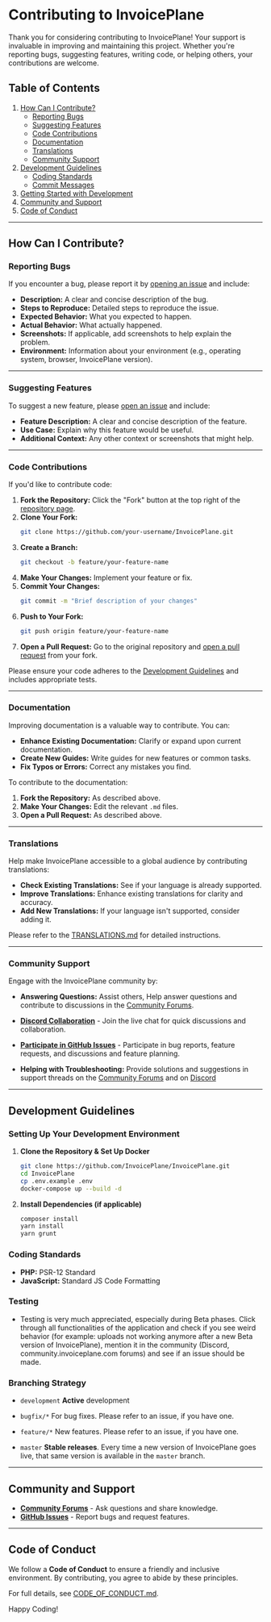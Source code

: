 # Contributing to InvoicePlane

Thank you for considering contributing to InvoicePlane! Your support is invaluable in improving and maintaining this project. Whether you're reporting bugs, suggesting features, writing code, or helping others, your contributions are welcome.

## Table of Contents

1. [How Can I Contribute?](#how-can-i-contribute)
   - [Reporting Bugs](#reporting-bugs)
   - [Suggesting Features](#suggesting-features)
   - [Code Contributions](#code-contributions)
   - [Documentation](#documentation)
   - [Translations](#translations)
   - [Community Support](#community-support)
2. [Development Guidelines](#development-guidelines)
   - [Coding Standards](#coding-standards)
   - [Commit Messages](#commit-messages)
3. [Getting Started with Development](#getting-started-with-development)
4. [Community and Support](#community-and-support)
5. [Code of Conduct](#code-of-conduct)

---

## How Can I Contribute?

### Reporting Bugs

If you encounter a bug, please report it by [opening an issue](https://github.com/InvoicePlane/InvoicePlane/issues) and include:

- **Description:** A clear and concise description of the bug.
- **Steps to Reproduce:** Detailed steps to reproduce the issue.
- **Expected Behavior:** What you expected to happen.
- **Actual Behavior:** What actually happened.
- **Screenshots:** If applicable, add screenshots to help explain the problem.
- **Environment:** Information about your environment (e.g., operating system, browser, InvoicePlane version).

---

### Suggesting Features

To suggest a new feature, please [open an issue](https://github.com/InvoicePlane/InvoicePlane/issues) and include:

- **Feature Description:** A clear and concise description of the feature.
- **Use Case:** Explain why this feature would be useful.
- **Additional Context:** Any other context or screenshots that might help.

---

### Code Contributions

If you'd like to contribute code:

1. **Fork the Repository:** Click the "Fork" button at the top right of the [repository page](https://github.com/InvoicePlane/InvoicePlane).
2. **Clone Your Fork:**
   ```sh
   git clone https://github.com/your-username/InvoicePlane.git
   ```
3. **Create a Branch:**
   ```sh
   git checkout -b feature/your-feature-name
   ```
4. **Make Your Changes:** Implement your feature or fix.
5. **Commit Your Changes:**
   ```sh
   git commit -m "Brief description of your changes"
   ```
6. **Push to Your Fork:**
   ```sh
   git push origin feature/your-feature-name
   ```
7. **Open a Pull Request:** Go to the original repository and [open a pull request](https://github.com/InvoicePlane/InvoicePlane/pulls) from your fork.

Please ensure your code adheres to the [Development Guidelines](#development-guidelines) and includes appropriate tests.

---

### Documentation

Improving documentation is a valuable way to contribute. You can:

- **Enhance Existing Documentation:** Clarify or expand upon current documentation.
- **Create New Guides:** Write guides for new features or common tasks.
- **Fix Typos or Errors:** Correct any mistakes you find.

To contribute to the documentation:

1. **Fork the Repository:** As described above.
2. **Make Your Changes:** Edit the relevant `.md` files.
3. **Open a Pull Request:** As described above.

---

### Translations

Help make InvoicePlane accessible to a global audience by contributing translations:

- **Check Existing Translations:** See if your language is already supported.
- **Improve Translations:** Enhance existing translations for clarity and accuracy.
- **Add New Translations:** If your language isn't supported, consider adding it.

Please refer to the [TRANSLATIONS.md](TRANSLATIONS.md) for detailed instructions.

---

### Community Support

Engage with the InvoicePlane community by:

- **Answering Questions:** Assist others, Help answer questions and contribute to discussions in the [Community Forums](https://community.invoiceplane.com/).

- **[Discord Collaboration](https://discord.gg/PPzD2hTrXt)** - Join the live chat for quick discussions and collaboration.

- **[Participate in GitHub Issues](https://github.com/InvoicePlane/InvoicePlane/issues)** - Participate in bug reports, feature requests, and discussions and feature planning.

- **Helping with Troubleshooting:** Provide solutions and suggestions in support threads on the [Community Forums](https://community.invoiceplane.com/) and on [Discord](https://discord.gg/PPzD2hTrXt)

---

## Development Guidelines

### Setting Up Your Development Environment

1. **Clone the Repository & Set Up Docker**
   ```sh
   git clone https://github.com/InvoicePlane/InvoicePlane.git
   cd InvoicePlane
   cp .env.example .env
   docker-compose up --build -d
   ```

2. **Install Dependencies (if applicable)**
   ```sh
   composer install
   yarn install
   yarn grunt
   ```

### Coding Standards

- **PHP:** PSR-12 Standard
- **JavaScript:** Standard JS Code Formatting

### Testing

- Testing is very much appreciated, especially during Beta phases. Click through all functionalities of the application and check if you see weird behavior (for example: uploads not working anymore after a new Beta version of InvoicePlane), mention it in the community (Discord, community.invoiceplane.com forums) and see if an issue should be made.

### Branching Strategy

- `development` **Active** development
- `bugfix/*` For bug fixes. Please refer to an issue, if you have one.
- `feature/*` New features. Please refer to an issue, if you have one.

- `master` **Stable releases**. Every time a new version of InvoicePlane goes live, that same version is available in the `master` branch.

---

## Community and Support

- **[Community Forums](https://community.invoiceplane.com/)** - Ask questions and share knowledge.
- **[GitHub Issues](https://github.com/InvoicePlane/InvoicePlane/issues)** - Report bugs and request features.

---

## Code of Conduct

We follow a **Code of Conduct** to ensure a friendly and inclusive environment.
By contributing, you agree to abide by these principles.

For full details, see [CODE_OF_CONDUCT.md](CODE_OF_CONDUCT.md).

Happy Coding!
